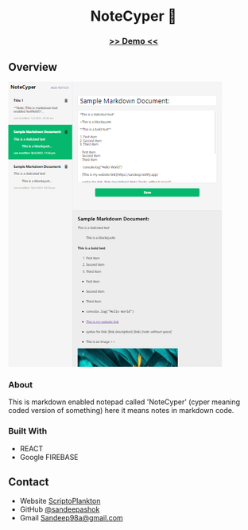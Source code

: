<!-- Please update value in the {}  -->

<h1 align="center">NoteCyper 📝</h1>

<div align="center">
  <h3>
    <a href="https://notes-app-b06d8.web.app/">
     >> Demo <<
    </a>   
  </h3>
</div>


<!-- OVERVIEW -->

## Overview

![screenshot](capture.png)

### About
  This is markdown enabled notepad called 'NoteCyper' (cyper meaning coded version of something) here it means notes in markdown code. 

### Built With

<!-- This section should list any major frameworks that you built your project using. Here are a few examples.-->

- REACT
- Google FIREBASE


## Contact

- Website [ScriptoPlankton](https://sandeep.netlify.app/)
- GitHub [@sandeepashok](https://github.com/sandeepashok)
- Gmail [Sandeep98a@gmail.com](sandeep98a@gmail.com)

